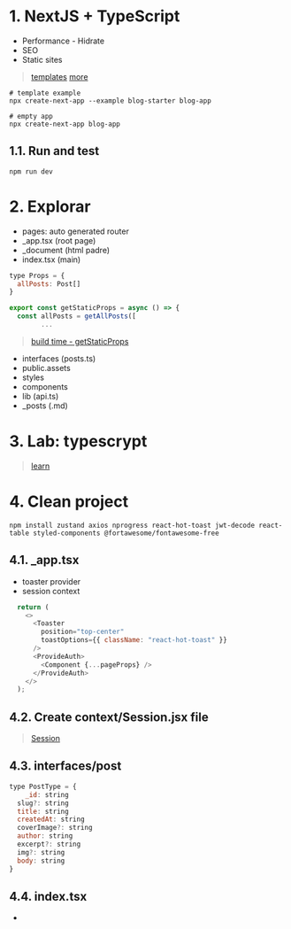 
# 1. NextJS + TypeScript
- Performance - Hidrate
- SEO
- Static sites

> [templates](https://vercel.com/templates?framework=next.js&utm_source=create-next-app&utm_medium=default-template&utm_campaign=create-next-app)
> [more](https://www.tailwindawesome.com/?price=free&technology=7&type=template)
```
# template example
npx create-next-app --example blog-starter blog-app

# empty app
npx create-next-app blog-app
```
## 1.1. Run and test
```
npm run dev
```

# 2. Explorar
- pages: auto generated router
- _app.tsx (root page)
- _document (html padre)
- index.tsx (main)
```js
type Props = {
  allPosts: Post[]
}
```
```js
export const getStaticProps = async () => {
  const allPosts = getAllPosts([
		...
```
> [build time - getStaticProps](https://nextjs.org/docs/basic-features/data-fetching/get-static-props#when-should-i-use-getstaticprops)
- interfaces (posts.ts)
- public.assets
- styles
- components
- lib (api.ts)
- _posts (.md)

# 3. Lab: typescrypt
> [learn](https://learn.microsoft.com/en-us/training/modules/typescript-get-started/)
# 4. Clean project
```
npm install zustand axios nprogress react-hot-toast jwt-decode react-table styled-components @fortawesome/fontawesome-free
```
## 4.1. _app.tsx
- toaster provider
- session context
```js
  return (
    <>
      <Toaster
        position="top-center"
        toastOptions={{ className: "react-hot-toast" }}
      />
      <ProvideAuth>
        <Component {...pageProps} />
      </ProvideAuth>
    </>
  );
```
## 4.2. Create context/Session.jsx file
> [Session](./lab03/blog-starter-app/context/Session.jsx)
## 4.3. interfaces/post
```js
type PostType = {
	_id: string
  slug?: string
  title: string
  createdAt: string
  coverImage?: string
  author: string
  excerpt?: string
  img?: string
  body: string
}
```
## 4.4. index.tsx
- <title> tag
- <components>/<intro> tag
- useEffect Hook (api call)
- - add store
- - api call (readAll posts)

## 4.5. HeroPost.tsx
## 4.6. DateFormater.tsx
## 4.7. MoreStories
## 4.8. PostPreview
## 4.9. Slug (_id)
- post interface: _id
## 4.10. HeroPost: _id
## 4.11. MoreStories: _id
## 4.12. post/[_id].tsx
```js
 const { post, isLoading, getPost } = postStore();
	useEffect(() => {
		getPost(router.query._id);
	}, [router.query._id]);
```
### 4.12.1. PostHeader

# 5. Login
## 5.1. alert.tsx (login banner)
## 5.2. Lab: login page
> [forms](https://github.com/tailwindlabs/tailwindcss-forms)
```
npm install -D @tailwindcss/forms
```
- tailwind.config.js
```js
plugins: [require("@tailwindcss/forms")],
```

# 6. Lab: Admin dashboard

# 7. apiClient ENV Vars
# 8. SSR vs SSG

# 9. export static files


# 10. Deploy Vercel

# 11. Práctica Blog-Post (CRUD)
## 11.1. Create post
## 11.2. Read post
## 11.3. Update post
## 11.4. Delete post
# 12. Admin Page: Infinity scroll

